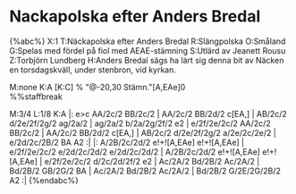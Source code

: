 # Nackapolska efter Anders Bredal

{%abc%}
X:1
T:Näckapolska efter Anders Bredal
R:Slängpolska
O:Småland
G:Spelas med fördel på fiol med AEAE-stämning
S:Utlärd av Jeanett Rousu
Z:Torbjörn Lundberg
H:Anders Bredal sägs ha lärt sig denna bit av Näcken en torsdagskväll, under stenbron, vid kyrkan.

M:none
K:A
[K:C]
%
"@-20,30 Stämn."[A,EAe]0 \
%%staffbreak

M:3/4
L:1/8
K:A
|: e>c AA/2c/2 BB/2c/2 | AA/2c/2 BB/2d/2 c[EA,] | AB/2c/2 d/2e/2f/2g/2 ag/2a/2 | ag/2a/2 b/2a/2g/2f/2 e2 | 
 e/2f/2e/2c/2 AA/2c/2 BB/2c/2 | AA/2c/2 BB/2d/2 c[EA,] | AB/2c/2 d/2e/2f/2g/2 a/2e/2c/2e/2 | e/2d/2c/2B/2 BA A2 :|
|: A/2B/2c/2d/2 e!+![A,EAe] e!+![A,EAe] | e/2f/2e/2c/2 e/2d/2c/2d/2 e/2d/2c/2d/2 | A/2B/2c/2d/2 e!+![A,EAe] e!+![A,EAe] | e/2f/2e/2c/2 d/2c/2d/2f/2 e2 |
 Ac/2A/2 Bd/2B/2 Ac/2A/2 | Bd/2B/2 GB/2G/2 BA | Ac/2A/2 Bd/2B/2 Ac/2A/2 | Bd/2B/2 G/2E/2G/2B/2 A2 :|
{%endabc%}
